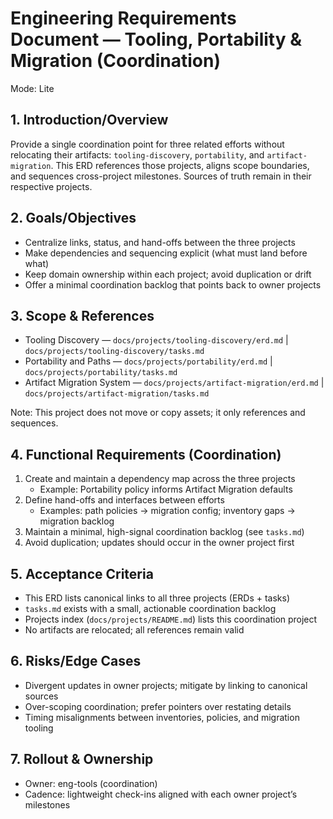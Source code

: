 # Engineering Requirements Document — Tooling, Portability & Migration (Coordination)

Mode: Lite

## 1. Introduction/Overview

Provide a single coordination point for three related efforts without relocating their artifacts: `tooling-discovery`, `portability`, and `artifact-migration`. This ERD references those projects, aligns scope boundaries, and sequences cross-project milestones. Sources of truth remain in their respective projects.

## 2. Goals/Objectives

- Centralize links, status, and hand-offs between the three projects
- Make dependencies and sequencing explicit (what must land before what)
- Keep domain ownership within each project; avoid duplication or drift
- Offer a minimal coordination backlog that points back to owner projects

## 3. Scope & References

- Tooling Discovery — `docs/projects/tooling-discovery/erd.md` | `docs/projects/tooling-discovery/tasks.md`
- Portability and Paths — `docs/projects/portability/erd.md` | `docs/projects/portability/tasks.md`
- Artifact Migration System — `docs/projects/artifact-migration/erd.md` | `docs/projects/artifact-migration/tasks.md`

Note: This project does not move or copy assets; it only references and sequences.

## 4. Functional Requirements (Coordination)

1. Create and maintain a dependency map across the three projects
   - Example: Portability policy informs Artifact Migration defaults
2. Define hand-offs and interfaces between efforts
   - Examples: path policies → migration config; inventory gaps → migration backlog
3. Maintain a minimal, high-signal coordination backlog (see `tasks.md`)
4. Avoid duplication; updates should occur in the owner project first

## 5. Acceptance Criteria

- This ERD lists canonical links to all three projects (ERDs + tasks)
- `tasks.md` exists with a small, actionable coordination backlog
- Projects index (`docs/projects/README.md`) lists this coordination project
- No artifacts are relocated; all references remain valid

## 6. Risks/Edge Cases

- Divergent updates in owner projects; mitigate by linking to canonical sources
- Over-scoping coordination; prefer pointers over restating details
- Timing misalignments between inventories, policies, and migration tooling

## 7. Rollout & Ownership

- Owner: eng-tools (coordination)
- Cadence: lightweight check-ins aligned with each owner project’s milestones
